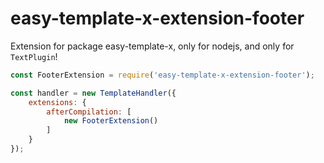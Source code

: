 # easy-template-x-extension-footer

Extension for package easy-template-x, only for nodejs, and only for `TextPlugin`!

```javascript
const FooterExtension = require('easy-template-x-extension-footer');

const handler = new TemplateHandler({
    extensions: {
        afterCompilation: [
            new FooterExtension()
        ]
    }
});
```

